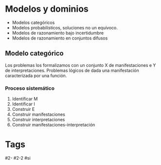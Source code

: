 # Modelos y dominios
- Modelos categóricos
- Modelos probabilísticos, soluciones no un equívoco.
- Modelos de razonamiento bajo incertidumbre
- Modelos de razonamiento en conjuntos difusos
## Modelo categórico
Los problemas los formalizamos con un conjunto X de manifestaciones e Y de interpretaciones.
Problemas lógicos de dada una manifestación caracterizada por una función.
### Proceso sistemático
1. Identificar M
2. Identificar I
3. Construir E
4. Construir manifestaciones
5. Construir interpretaciones
6. Construir manifestaciones-interpretación
# Tags
#2- 
#2-2 
#si 